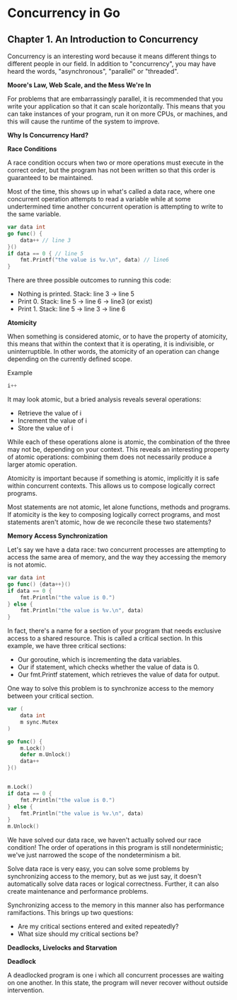 # Concurrency in Go

## Chapter 1. An Introduction to Concurrency

Concurrency is an interesting word because it means different things to different people in our field. In addition to "concurrency", you may have heard the words, "asynchronous", "parallel" or "threaded".

**Moore's Law, Web Scale, and the Mess We're In**

For problems that are embarrassingly parallel, it is recommended that you write your application so that it can scale horizontally. This means that you can take instances of  your program, run it on more CPUs, or machines, and this will cause the runtime of the system to improve.

**Why Is Concurrency Hard?**

**Race Conditions**

A race condition occurs when two or more operations must execute in the correct order, but the program has not been written so that this order is guaranteed to be maintained.

Most of the time, this shows up in what's called a data race, where one concurrent operation attempts to read a variable while at some undertermined time another concurrent operation is attempting to write to the same variable.

```go
var data int
go func() {
    data++ // line 3
}()
if data == 0 { // line 5
    fmt.Printf("the value is %v.\n", data) // line6
}
```

There are three possible outcomes to running this code:
- Nothing is printed. Stack:  line 3 -> line 5
- Print 0. Stack: line 5 -> line 6 -> line3 (or exist)
- Print 1. Stack: line 5 -> line 3 -> line 6

**Atomicity**

When something is considered atomic, or to have the property of atomicity, this means that within the context that it is operating, it is indivisible, or uninterruptible. In other words, the atomicity of an operation can change depending on the currently defined scope.

Example
```go
i++
```

It may look atomic, but a bried analysis reveals several operations:
- Retrieve the value of i
- Increment the value of i
- Store the value of i

While each of these operations alone is atomic, the combination of the three may not be, depending on your context. This reveals an interesting property of atomic operations: combining them does not necessarily produce a larger atomic operation.

Atomicity is important because if something is atomic, implicitly it is safe within concurrent contexts. This allows us to compose logically correct programs.

Most statements are not atomic, let alone functions, methods and programs. If atomicity is the key to composing logically correct programs, and most statements aren't atomic, how de we reconcile these two statements?

**Memory Access Synchronization**

Let's say we have a data race: two concurrent processes are attempting to access the same area of memory, and the way they accessing the memory is not atomic.

```go
var data int
go func() {data++}()
if data == 0 {
    fmt.Println("the value is 0.")
} else {
    fmt.Println("the value is %v.\n", data)
}
```
In fact, there's a name for a section of your program that needs exclusive access to a shared resource. This is called a critical section. In this example, we have three critical sections:

- Our goroutine, which is incrementing the data variables.
- Our if statement, which checks whether the value of data is 0.
- Our fmt.Printf statement, which retrieves the value of data for output.

One way to solve this problem is to synchronize access to the memory between your critical section.

```go
var (
    data int
    m sync.Mutex
)

go func() {
    m.Lock()
    defer m.Unlock()
    data++
}()


m.Lock()
if data == 0 {
    fmt.Println("the value is 0.")
} else {
    fmt.Println("the value is %v.\n", data)
}
m.Unlock()

```

We have solved our data race, we haven't actually solved our race condition! The order of operations in this program is still nondeterministic; we've just narrowed the scope of the nondeterminism a bit.

Solve data race is very easy, you can solve some problems by synchronizing access to the memory, but as we just say, it doesn't automatically solve data races or logical correctness. Further, it can also create maintenance and performance problems.

Synchronizing access to the memory in this manner also has performance ramifactions. This brings up two questions:
- Are my critical sections entered and exited repeatedly?
- What size should my critical sections be?

**Deadlocks, Livelocks and Starvation**

**Deadlock**

A deadlocked program is one i which all concurrent processes are waiting on one another. In this state, the program will never recover without outside intervention.